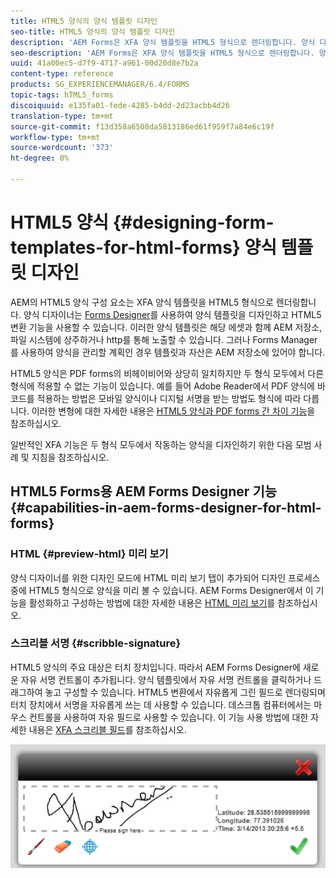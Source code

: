 ```yaml
---
title: HTML5 양식의 양식 템플릿 디자인
seo-title: HTML5 양식의 양식 템플릿 디자인
description: 'AEM Forms은 XFA 양식 템플릿을 HTML5 형식으로 렌더링합니다. 양식 디자이너는 Designer를 사용하여 양식 템플릿을 디자인하고 HTML5 변환 기능을 사용할 수 있습니다. '
seo-description: 'AEM Forms은 XFA 양식 템플릿을 HTML5 형식으로 렌더링합니다. 양식 디자이너는 Designer를 사용하여 양식 템플릿을 디자인하고 HTML5 변환 기능을 사용할 수 있습니다. '
uuid: 41a00ec5-d7f9-4717-a961-00d20d8e7b2a
content-type: reference
products: SG_EXPERIENCEMANAGER/6.4/FORMS
topic-tags: hTML5_forms
discoiquuid: e135fa01-fede-4285-b4dd-2d23acbb4d26
translation-type: tm+mt
source-git-commit: f13d358a6508da5813186ed61f959f7a84e6c19f
workflow-type: tm+mt
source-wordcount: '373'
ht-degree: 0%

---
```



# HTML5 양식 {#designing-form-templates-for-html-forms} 양식 템플릿 디자인

AEM의 HTML5 양식 구성 요소는 XFA 양식 템플릿을 HTML5 형식으로 렌더링합니다. 양식 디자이너는 [Forms Designer](https://www.adobe.com/go/learn_aemforms_designer_63)를 사용하여 양식 템플릿을 디자인하고 HTML5 변환 기능을 사용할 수 있습니다. 이러한 양식 템플릿은 해당 에셋과 함께 AEM 저장소, 파일 시스템에 상주하거나 http를 통해 노출할 수 있습니다. 그러나 Forms Manager를 사용하여 양식을 관리할 계획인 경우 템플릿과 자산은 AEM 저장소에 있어야 합니다.

HTML5 양식은 PDF forms의 비헤이비어와 상당히 일치하지만 두 형식 모두에서 다른 형식에 적용할 수 없는 기능이 있습니다. 예를 들어 Adobe Reader에서 PDF 양식에 바코드를 적용하는 방법은 모바일 양식이나 디지털 서명을 받는 방법도 형식에 따라 다릅니다. 이러한 변형에 대한 자세한 내용은 [HTML5 양식과 PDF forms 간 차이 기능](/help/forms/using/feature-differentiation-html5-forms-pdf-forms.md)을 참조하십시오.

일반적인 XFA 기능은 두 형식 모두에서 작동하는 양식을 디자인하기 위한 다음 모범 사례 및 지침을 참조하십시오.

## HTML5 Forms용 AEM Forms Designer 기능 {#capabilities-in-aem-forms-designer-for-html-forms}

### HTML {#preview-html} 미리 보기

양식 디자이너를 위한 디자인 모드에 HTML 미리 보기 탭이 추가되어 디자인 프로세스 중에 HTML5 형식으로 양식을 미리 볼 수 있습니다. AEM Forms Designer에서 이 기능을 활성화하고 구성하는 방법에 대한 자세한 내용은 [HTML 미리 보기](/help/forms/using/preview-xdp-forms-html.md)를 참조하십시오.

### 스크리블 서명 {#scribble-signature}

HTML5 양식의 주요 대상은 터치 장치입니다. 따라서 AEM Forms Designer에 새로운 자유 서명 컨트롤이 추가됩니다. 양식 템플릿에서 자유 서명 컨트롤을 클릭하거나 드래그하여 놓고 구성할 수 있습니다. HTML5 변환에서 자유롭게 그린 필드로 렌더링되며 터치 장치에서 서명을 자유롭게 쓰는 데 사용할 수 있습니다. 데스크톱 컴퓨터에서는 마우스 컨트롤을 사용하여 자유 필드로 사용할 수 있습니다. 이 기능 사용 방법에 대한 자세한 내용은 [XFA 스크리블 필드](/help/forms/using/scribble-signature.md)를 참조하십시오.

![4](assets/4.png)
